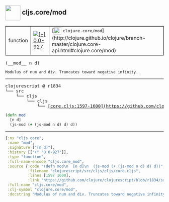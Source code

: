 ## <img width="48px" valign="middle" src="http://i.imgur.com/Hi20huC.png"> cljs.core/mod

 <table border="1">
<tr>
<td>function</td>
<td><a href="https://github.com/cljsinfo/api-refs/tree/0.0-927"><img valign="middle" alt="[+] 0.0-927" src="https://img.shields.io/badge/+-0.0--927-lightgrey.svg"></a> </td>
<td>
[<img height="24px" valign="middle" src="http://i.imgur.com/1GjPKvB.png"> <samp>clojure.core/mod</samp>](http://clojure.github.io/clojure/branch-master/clojure.core-api.html#clojure.core/mod)
</td>
</tr>
</table>

 <samp>
(__mod__ n d)<br>
</samp>

```
Modulus of num and div. Truncates toward negative infinity.
```

---

 <pre>
clojurescript @ r1834
└── src
    └── cljs
        └── cljs
            └── <ins>[core.cljs:1597-1600](https://github.com/clojure/clojurescript/blob/r1834/src/cljs/cljs/core.cljs#L1597-L1600)</ins>
</pre>

```clj
(defn mod
  [n d]
  (js-mod (+ (js-mod n d) d) d))
```


---

```clj
{:ns "cljs.core",
 :name "mod",
 :signature ["[n d]"],
 :history [["+" "0.0-927"]],
 :type "function",
 :full-name-encode "cljs.core_mod",
 :source {:code "(defn mod\n  [n d]\n  (js-mod (+ (js-mod n d) d) d))",
          :filename "clojurescript/src/cljs/cljs/core.cljs",
          :lines [1597 1600],
          :link "https://github.com/clojure/clojurescript/blob/r1834/src/cljs/cljs/core.cljs#L1597-L1600"},
 :full-name "cljs.core/mod",
 :clj-symbol "clojure.core/mod",
 :docstring "Modulus of num and div. Truncates toward negative infinity."}

```
